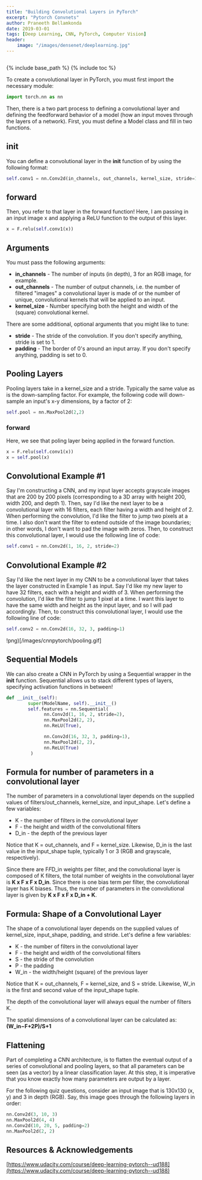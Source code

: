 ```yaml
---
title: "Building Convolutional Layers in PyTorch"
excerpt: "Pytorch Convnets"
author: Praneeth Bellamkonda
date: 2019-03-01
tags: [Deep Learning, CNN, PyTorch, Computer Vision]
header:
    image: "/images/densenet/deeplearning.jpg"
---
```

```python
```


{% include base_path %}
{% include toc %}

To create a convolutional layer in PyTorch, you must first import the necessary module:

```python
import torch.nn as nn
```
Then, there is a two part process to defining a convolutional layer and defining the feedforward behavior of a model (how an input moves through the layers of a network). First, you must define a Model class and fill in two functions.

## init

You can define a convolutional layer in the __init__ function of by using the following format:

```python
self.conv1 = nn.Conv2d(in_channels, out_channels, kernel_size, stride=1, padding=0)
```

## forward

Then, you refer to that layer in the forward function! Here, I am passing in an input image x and applying a ReLU function to the output of this layer.

```python
x = F.relu(self.conv1(x))
```

## Arguments
You must pass the following arguments:

*   **in_channels** - The number of inputs (in depth), 3 for an RGB image, for example.
*   **out_channels** - The number of output channels, i.e. the number of filtered "images" a convolutional layer is made of or the number of unique, convolutional kernels that will be applied to an input.
*   **kernel_size** - Number specifying both the height and width of the (square) convolutional kernel.

There are some additional, optional arguments that you might like to tune:

*   **stride** - The stride of the convolution. If you don't specify anything, stride is set to 1.
*   **padding** - The border of 0's around an input array. If you don't specify anything, padding is set to 0.

## Pooling Layers

Pooling layers take in a kernel_size and a stride. Typically the same value as is the down-sampling factor. For example, the following code will down-sample an input's x-y dimensions, by a factor of 2:

```python
self.pool = nn.MaxPool2d(2,2)
```
### forward
Here, we see that poling layer being applied in the forward function.

```python
x = F.relu(self.conv1(x))
x = self.pool(x)
```

## Convolutional Example #1
Say I'm constructing a CNN, and my input layer accepts grayscale images that are 200 by 200 pixels (corresponding to a 3D array with height 200, width 200, and depth 1). Then, say I'd like the next layer to be a convolutional layer with 16 filters, each filter having a width and height of 2. When performing the convolution, I'd like the filter to jump two pixels at a time. I also don't want the filter to extend outside of the image boundaries; in other words, I don't want to pad the image with zeros. Then, to construct this convolutional layer, I would use the following line of code:

```python
self.conv1 = nn.Conv2d(1, 16, 2, stride=2)
```
## Convolutional Example #2
Say I'd like the next layer in my CNN to be a convolutional layer that takes the layer constructed in Example 1 as input. Say I'd like my new layer to have 32 filters, each with a height and width of 3. When performing the convolution, I'd like the filter to jump 1 pixel at a time. I want this layer to have the same width and height as the input layer, and so I will pad accordingly. Then, to construct this convolutional layer, I would use the following line of code:

```python
self.conv2 = nn.Conv2d(16, 32, 3, padding=1)
```
!png)[/images/cnnpytorch/pooling.gif]

## Sequential Models
We can also create a CNN in PyTorch by using a Sequential wrapper in the __init__ function. Sequential allows us to stack different types of layers, specifying activation functions in between!

```python
def __init__(self):
        super(ModelName, self).__init__()
        self.features = nn.Sequential(
              nn.Conv2d(1, 16, 2, stride=2),
              nn.MaxPool2d(2, 2),
              nn.ReLU(True),

              nn.Conv2d(16, 32, 3, padding=1),
              nn.MaxPool2d(2, 2),
              nn.ReLU(True) 
         )
```

## Formula for number of parameters in a convolutional layer

The number of parameters in a convolutional layer depends on the supplied values of filters/out_channels, kernel_size, and input_shape. Let's define a few variables:

*   K - the number of filters in the convolutional layer
*   F - the height and width of the convolutional filters
*   D_in - the depth of the previous layer

Notice that K = out_channels, and F = kernel_size. 
Likewise, D_in is the last value in the input_shape tuple, typically 1 or 3 (RGB and grayscale, respectively).

Since there are F*F*D_in weights per filter, and the convolutional layer is composed of K filters, the total number of weights in the convolutional layer is **K x F x F x D_in**. Since there is one bias term per filter, the convolutional layer has K biases. Thus, the number of parameters in the convolutional layer is given by **K x F x F x D_in + K**.

## Formula: Shape of a Convolutional Layer
The shape of a convolutional layer depends on the supplied values of kernel_size, input_shape, padding, and stride. Let's define a few variables:

*   K - the number of filters in the convolutional layer
*   F - the height and width of the convolutional filters
*   S - the stride of the convolution
*   P - the padding
*   W_in - the width/height (square) of the previous layer

Notice that K = out_channels, F = kernel_size, and S = stride. Likewise, W_in is the first and second value of the input_shape tuple.

The depth of the convolutional layer will always equal the number of filters K.

The spatial dimensions of a convolutional layer can be calculated as: **(W_in−F+2P)/S+1**

## Flattening
Part of completing a CNN architecture, is to flatten the eventual output of a series of convolutional and pooling layers, so that all parameters can be seen (as a vector) by a linear classification layer. At this step, it is imperative that you know exactly how many parameters are output by a layer.

For the following quiz questions, consider an input image that is 130x130 (x, y) and 3 in depth (RGB). Say, this image goes through the following layers in order:

```python
nn.Conv2d(3, 10, 3)
nn.MaxPool2d(4, 4)
nn.Conv2d(10, 20, 5, padding=2)
nn.MaxPool2d(2, 2)
```

## Resources & Acknowledgements
[https://www.udacity.com/course/deep-learning-pytorch--ud188](https://www.udacity.com/course/deep-learning-pytorch--ud188)


